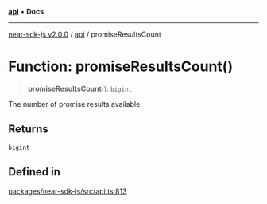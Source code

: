 [**api**](../README.md) • **Docs**

***

[near-sdk-js v2.0.0](../../packages.md) / [api](../README.md) / promiseResultsCount

# Function: promiseResultsCount()

> **promiseResultsCount**(): `bigint`

The number of promise results available.

## Returns

`bigint`

## Defined in

[packages/near-sdk-js/src/api.ts:813](https://github.com/dim-daskalov/near-sdk-js/blob/55c8ffce45a02e867988513feedc0b7da3bce940/packages/near-sdk-js/src/api.ts#L813)
